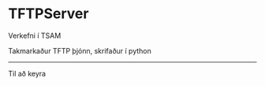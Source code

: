 TFTPServer
==========

Verkefni í TSAM

Takmarkaður TFTP þjónn, skrifaður í python

----------

Til að keyra
```python tftp_server.py <port> <data directory>
